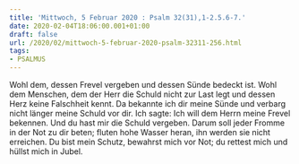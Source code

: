 ```yaml
---
title: 'Mittwoch, 5 Februar 2020 : Psalm 32(31),1-2.5.6-7.'
date: 2020-02-04T18:06:00.001+01:00
draft: false
url: /2020/02/mittwoch-5-februar-2020-psalm-32311-256.html
tags: 
- PSALMUS
---
```


Wohl dem, dessen Frevel vergeben und dessen Sünde bedeckt ist. Wohl dem Menschen, dem der Herr die Schuld nicht zur Last legt und dessen Herz keine Falschheit kennt. Da bekannte ich dir meine Sünde und verbarg nicht länger meine Schuld vor dir. Ich sagte: Ich will dem Herrn meine Frevel bekennen. Und du hast mir die Schuld vergeben. Darum soll jeder Fromme in der Not zu dir beten; fluten hohe Wasser heran, ihn werden sie nicht erreichen. Du bist mein Schutz, bewahrst mich vor Not; du rettest mich und hüllst mich in Jubel.